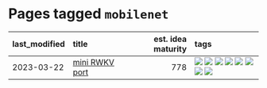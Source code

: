 # Pages tagged `mobilenet`

|last_modified|title|est. idea maturity|tags
|:---|:---|---:|:---|
|2023-03-22|[mini RWKV port](../rust_rwkv.md)|778|[![](https://img.shields.io/badge/tag-RNN-22d494)](../tags/RNN.md) [![](https://img.shields.io/badge/tag-completed-1614f8)](../tags/completed.md) [![](https://img.shields.io/badge/tag-experimental-997e5)](../tags/experimental.md) [![](https://img.shields.io/badge/tag-ggml-90446b)](../tags/ggml.md) [![](https://img.shields.io/badge/tag-mobilenet-35d2ce)](../tags/mobilenet.md) [![](https://img.shields.io/badge/tag-model_compression-8e95e2)](../tags/model_compression.md) [![](https://img.shields.io/badge/tag-tooling-5d9a82)](../tags/tooling.md) [![](https://img.shields.io/badge/tag-wip-ebbec3)](../tags/wip.md)|